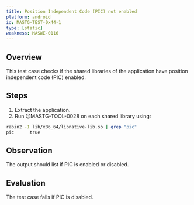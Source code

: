 ```yaml
---
title: Position Independent Code (PIC) not enabled
platform: android
id: MASTG-TEST-0x44-1
type: [static]
weakness: MASWE-0116
---
```


## Overview

This test case checks if the shared libraries of the application have position independent code (PIC) enabled.

## Steps

1. Extract the application.
2. Run @MASTG-TOOL-0028 on each shared library using:

```sh
rabin2 -I lib/x86_64/libnative-lib.so | grep "pic"
pic      true
```

## Observation

The output should list if PIC is enabled or disabled.

## Evaluation

The test case fails if PIC is disabled.
